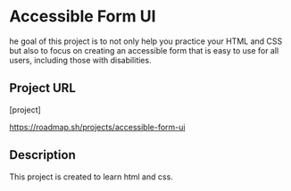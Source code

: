 # Accessible Form UI

he goal of this project is to not only help you practice your HTML and CSS but also to focus on creating an accessible form that is easy to use for all users, including those with disabilities.  
## Project URL
[project]

https://roadmap.sh/projects/accessible-form-ui
## Description
This project is created to learn html and css.
